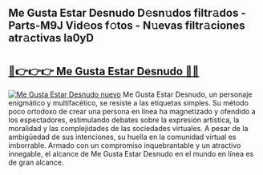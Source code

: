 ## Me Gusta Estar Desnudo D𝚎sn𝚞dos filtr𝚊dos - Parts-M9J Vid𝚎os f𝚘tos - N𝚞evas filtr𝚊ciones atr𝚊ctivas la0yD

# <h2><a href="http://mb8k6e.tromn.icu/?c=Me+Gusta+Estar+Desnudo">🔗👉👉👉 Me Gusta Estar Desnudo 🔗🔗</a></h2>

[![Me Gusta Estar Desnudo nuevo](https://i.imgur.com/pEAQMta.gif)](http://mb8k6e.tromn.icu/?c=Me+Gusta+Estar+Desnudo)
Me Gusta Estar Desnudo, un personaje enigmático y multifacético, se resiste a las etiquetas simples. Su método poco ortodoxo de crear una persona en línea ha magnetizado y ofendido a los espectadores, estimulando debates sobre la expresión artística, la moralidad y las complejidades de las sociedades virtuales. A pesar de la ambigüedad de sus intenciones, su huella en la comunidad virtual es imborrable. Armado con un compromiso inquebrantable y un atractivo innegable, el alcance de Me Gusta Estar Desnudo en el mundo en línea es de gran alcance.
